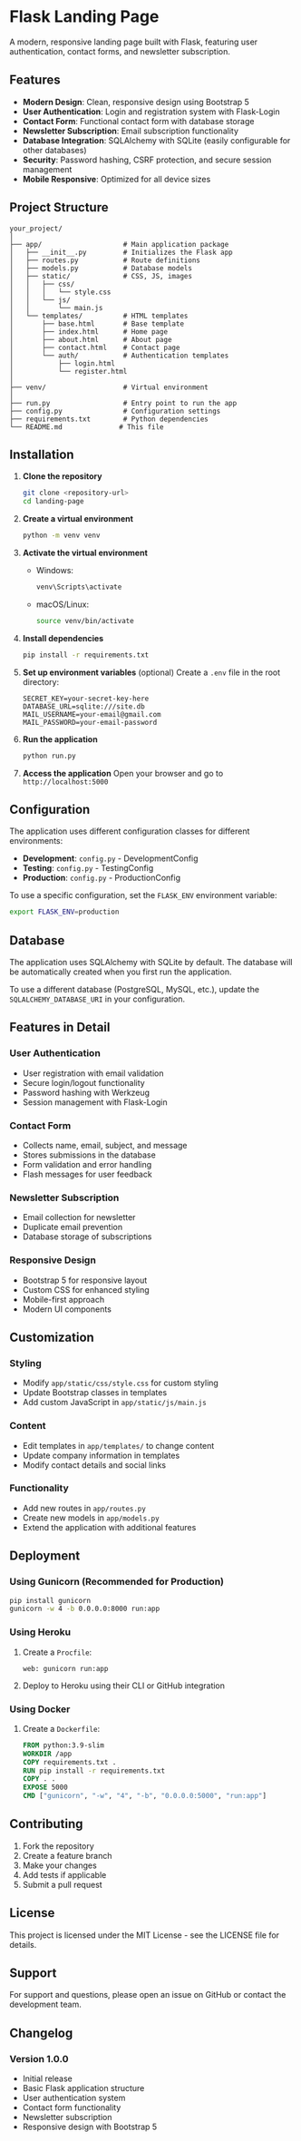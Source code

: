 # Flask Landing Page

A modern, responsive landing page built with Flask, featuring user authentication, contact forms, and newsletter subscription.

## Features

- **Modern Design**: Clean, responsive design using Bootstrap 5
- **User Authentication**: Login and registration system with Flask-Login
- **Contact Form**: Functional contact form with database storage
- **Newsletter Subscription**: Email subscription functionality
- **Database Integration**: SQLAlchemy with SQLite (easily configurable for other databases)
- **Security**: Password hashing, CSRF protection, and secure session management
- **Mobile Responsive**: Optimized for all device sizes

## Project Structure

```
your_project/
│
├── app/                    # Main application package
│   ├── __init__.py         # Initializes the Flask app
│   ├── routes.py           # Route definitions
│   ├── models.py           # Database models
│   ├── static/             # CSS, JS, images
│   │   ├── css/
│   │   │   └── style.css
│   │   └── js/
│   │       └── main.js
│   └── templates/          # HTML templates
│       ├── base.html       # Base template
│       ├── index.html      # Home page
│       ├── about.html      # About page
│       ├── contact.html    # Contact page
│       └── auth/           # Authentication templates
│           ├── login.html
│           └── register.html
│
├── venv/                   # Virtual environment
│
├── run.py                  # Entry point to run the app
├── config.py               # Configuration settings
├── requirements.txt        # Python dependencies
└── README.md              # This file
```

## Installation

1. **Clone the repository**
   ```bash
   git clone <repository-url>
   cd landing-page
   ```

2. **Create a virtual environment**
   ```bash
   python -m venv venv
   ```

3. **Activate the virtual environment**
   - Windows:
     ```bash
     venv\Scripts\activate
     ```
   - macOS/Linux:
     ```bash
     source venv/bin/activate
     ```

4. **Install dependencies**
   ```bash
   pip install -r requirements.txt
   ```

5. **Set up environment variables** (optional)
   Create a `.env` file in the root directory:
   ```env
   SECRET_KEY=your-secret-key-here
   DATABASE_URL=sqlite:///site.db
   MAIL_USERNAME=your-email@gmail.com
   MAIL_PASSWORD=your-email-password
   ```

6. **Run the application**
   ```bash
   python run.py
   ```

7. **Access the application**
   Open your browser and go to `http://localhost:5000`

## Configuration

The application uses different configuration classes for different environments:

- **Development**: `config.py` - DevelopmentConfig
- **Testing**: `config.py` - TestingConfig  
- **Production**: `config.py` - ProductionConfig

To use a specific configuration, set the `FLASK_ENV` environment variable:
```bash
export FLASK_ENV=production
```

## Database

The application uses SQLAlchemy with SQLite by default. The database will be automatically created when you first run the application.

To use a different database (PostgreSQL, MySQL, etc.), update the `SQLALCHEMY_DATABASE_URI` in your configuration.

## Features in Detail

### User Authentication
- User registration with email validation
- Secure login/logout functionality
- Password hashing with Werkzeug
- Session management with Flask-Login

### Contact Form
- Collects name, email, subject, and message
- Stores submissions in the database
- Form validation and error handling
- Flash messages for user feedback

### Newsletter Subscription
- Email collection for newsletter
- Duplicate email prevention
- Database storage of subscriptions

### Responsive Design
- Bootstrap 5 for responsive layout
- Custom CSS for enhanced styling
- Mobile-first approach
- Modern UI components

## Customization

### Styling
- Modify `app/static/css/style.css` for custom styling
- Update Bootstrap classes in templates
- Add custom JavaScript in `app/static/js/main.js`

### Content
- Edit templates in `app/templates/` to change content
- Update company information in templates
- Modify contact details and social links

### Functionality
- Add new routes in `app/routes.py`
- Create new models in `app/models.py`
- Extend the application with additional features

## Deployment

### Using Gunicorn (Recommended for Production)
```bash
pip install gunicorn
gunicorn -w 4 -b 0.0.0.0:8000 run:app
```

### Using Heroku
1. Create a `Procfile`:
   ```
   web: gunicorn run:app
   ```
2. Deploy to Heroku using their CLI or GitHub integration

### Using Docker
1. Create a `Dockerfile`:
   ```dockerfile
   FROM python:3.9-slim
   WORKDIR /app
   COPY requirements.txt .
   RUN pip install -r requirements.txt
   COPY . .
   EXPOSE 5000
   CMD ["gunicorn", "-w", "4", "-b", "0.0.0.0:5000", "run:app"]
   ```

## Contributing

1. Fork the repository
2. Create a feature branch
3. Make your changes
4. Add tests if applicable
5. Submit a pull request

## License

This project is licensed under the MIT License - see the LICENSE file for details.

## Support

For support and questions, please open an issue on GitHub or contact the development team.

## Changelog

### Version 1.0.0
- Initial release
- Basic Flask application structure
- User authentication system
- Contact form functionality
- Newsletter subscription
- Responsive design with Bootstrap 5 